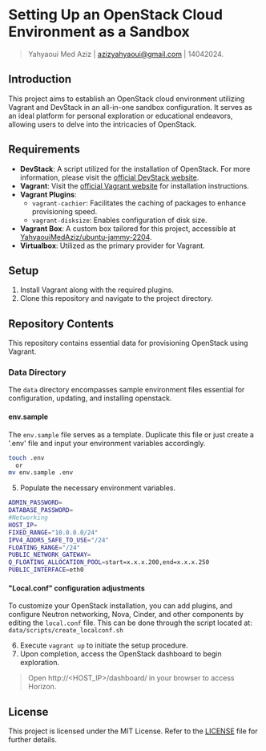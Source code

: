 # Setting Up an OpenStack Cloud Environment as a Sandbox
> Yahyaoui Med Aziz  | <azizyahyaoui@gmail.com> | 14042024.

## Introduction
This project aims to establish an OpenStack cloud environment utilizing Vagrant and DevStack in an all-in-one sandbox configuration. It serves as an ideal platform for personal exploration or educational endeavors, allowing users to delve into the intricacies of OpenStack.

## Requirements
- **DevStack**: A script utilized for the installation of OpenStack. For more information, please visit the [official DevStack website](https://opendev.org/openstack/devstack.git).
- **Vagrant**: Visit the [official Vagrant website](https://www.vagrantup.com/) for installation instructions.
- **Vagrant Plugins**:
  - `vagrant-cachier`: Facilitates the caching of packages to enhance provisioning speed.
  - `vagrant-disksize`: Enables configuration of disk size.
- **Vagrant Box**: A custom box tailored for this project, accessible at [YahyaouiMedAziz/ubuntu-jammy-2204](https://app.vagrantup.com/YahyaouiMedAziz/boxes/ubuntu-jammy-2204).
- **Virtualbox**: Utilized as the primary provider for Vagrant.

## Setup
1. Install Vagrant along with the required plugins.
2. Clone this repository and navigate to the project directory.

## Repository Contents

This repository contains essential data for provisioning OpenStack using Vagrant.

### Data Directory

The `data` directory encompasses sample environment files essential for configuration, updating, and installing openstack.

#### env.sample

The `env.sample` file serves as a template. Duplicate this file  or just create a '.env' file and input your environment variables accordingly.
```bash
touch .env
  or
mv env.sample .env
```
5. Populate the necessary environment variables.
```bash
ADMIN_PASSWORD=
DATABASE_PASSWORD=
#Networking
HOST_IP=
FIXED_RANGE="10.0.0.0/24"
IPV4_ADDRS_SAFE_TO_USE="/24"
FLOATING_RANGE="/24"
PUBLIC_NETWORK_GATEWAY=
Q_FLOATING_ALLOCATION_POOL=start=x.x.x.200,end=x.x.x.250
PUBLIC_INTERFACE=eth0
```
#### "Local.conf" configuration adjustments

To customize your OpenStack installation, you can add plugins, and configure Neutron networking, Nova, Cinder, and other components by editing the `local.conf` file. This can be done through the script located at: `data/scripts/create_localconf.sh`


6. Execute `vagrant up` to initiate the setup procedure.
7. Upon completion, access the OpenStack dashboard to begin exploration.
> Open http://<HOST_IP>/dashboard/  in your browser to access Horizon.

## License
This project is licensed under the MIT License. Refer to the [LICENSE](LICENSE) file for further details.

